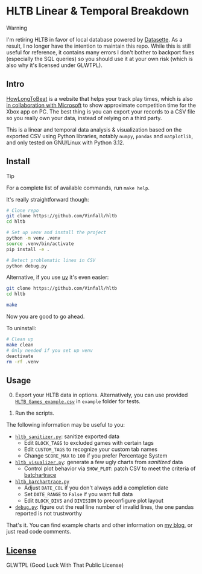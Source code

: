 # HLTB Linear & Temporal Breakdown

> [!WARNING]
> I'm retiring HLTB in favor of local database powered by [Datasette](https://datasette.io).
> As a result, I no longer have the intention to maintain this repo.
> While this is still useful for reference, it contains many errors I don't bother to backport fixes
> (especially the SQL queries) so you should use it at your own risk
> (which is also why it's licensed under GLWTPL).

## Intro

[HowLongToBeat](https://howlongtobeat.com) is a website that helps your track play times, which is also [in collaboration with Microsoft](https://news.xbox.com/en-us/2022/09/14/september-updates-xbox-app-on-pc/) to show approximate competition time for the Xbox app on PC. The best thing is you can export your records to a CSV file so you really own your data, instead of relying on a third party.

This is a linear and temporal data analysis & visualization based on the exported CSV using Python libraries, notably `numpy`, `pandas` and `matplotlib`, and only tested on GNU/Linux with Python 3.12.

## Install

> [!TIP]
> For a complete list of available commands, run `make help`.

It's really straightforward though:

```sh
# Clone repo
git clone https://github.com/Vinfall/hltb
cd hltb

# Set up venv and install the project
python -m venv .venv
source .venv/bin/activate
pip install -e .

# Detect problematic lines in CSV
python debug.py
```

Alternative, if you use [uv](https://docs.astral.sh/uv/) it's even easier:

```sh
git clone https://github.com/Vinfall/hltb
cd hltb

make
```

Now you are good to go ahead.

To uninstall:

```sh
# Clean up
make clean
# Only needed if you set up venv
deactivate
rm -rf .venv
```

## Usage

0. Export your HLTB data in options. Alternatively, you can use provided [`HLTB_Games_example.csv`](example/HLTB_Games_example.csv) in `example` folder for tests.

1. Run the scripts.

The following information may be useful to you:

- [`hltb_sanitizer.py`](hltb_sanitizer.py): sanitize exported data
  - Edit `BLOCK_TAGS` to excluded games with certain tags
  - Edit `CUSTOM_TAGS` to recognize your custom tab names
  - Change `SCORE_MAX` to `100` if you prefer Percentage System
- [`hltb_visualizer.py`](hltb_visualizer.py): generate a few ugly charts from _sanitized_ data
  - Control plot behavior via `SHOW_PLOT`: patch CSV to meet the criteria of [batchartrace](https://github.com/FabDevGit/barchartrace)
- [`hltb_barchartrace.py`](hltb_barchartrace.py)
  - Adjust `DATE_COL` if you don't always add a completion date
  - Set `DATE_RANGE` to `False` if you want full data
  - Edit `BLOCK_DIVS` and `DIVISION` to preconfigure plot layout
- [`debug.py`](debug.py): figure out the real line number of invalid lines, the one pandas reported is not trustworthy

That's it. You can find example charts and other information on [my blog](https://blog.vinfall.com/posts/2023/11/hltb/), or just read code comments.

## [License](LICENSE)

GLWTPL (Good Luck With That Public License)
